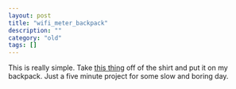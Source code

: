 ```yaml
---
layout: post
title: "wifi_meter_backpack"
description: ""
category: "old"
tags: []
---
```



This is really simple. Take [this thing](http://www.thinkgeek.com/tshirts-apparel/interactive/991e/) off of the shirt and put it on my backpack. Just a five minute project for some slow and boring day.
